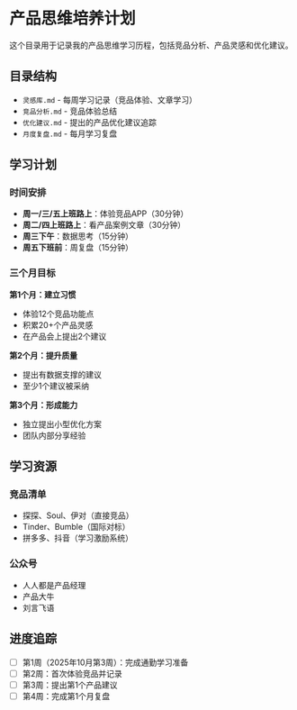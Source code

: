 # 产品思维培养计划

这个目录用于记录我的产品思维学习历程，包括竞品分析、产品灵感和优化建议。

## 目录结构

- `灵感库.md` - 每周学习记录（竞品体验、文章学习）
- `竞品分析.md` - 竞品体验总结
- `优化建议.md` - 提出的产品优化建议追踪
- `月度复盘.md` - 每月学习复盘

## 学习计划

### 时间安排
- **周一/三/五上班路上**：体验竞品APP（30分钟）
- **周二/四上班路上**：看产品案例文章（30分钟）
- **周三下午**：数据思考（15分钟）
- **周五下班前**：周复盘（15分钟）

### 三个月目标

**第1个月：建立习惯**
- 体验12个竞品功能点
- 积累20+个产品灵感
- 在产品会上提出2个建议

**第2个月：提升质量**
- 提出有数据支撑的建议
- 至少1个建议被采纳

**第3个月：形成能力**
- 独立提出小型优化方案
- 团队内部分享经验

## 学习资源

### 竞品清单
- 探探、Soul、伊对（直接竞品）
- Tinder、Bumble（国际对标）
- 拼多多、抖音（学习激励系统）

### 公众号
- 人人都是产品经理
- 产品大牛
- 刘言飞语

## 进度追踪

- [ ] 第1周（2025年10月第3周）：完成通勤学习准备
- [ ] 第2周：首次体验竞品并记录
- [ ] 第3周：提出第1个产品建议
- [ ] 第4周：完成第1个月复盘

